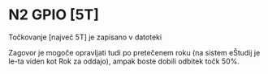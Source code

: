 # N2 GPIO [5T]

Točkovanje [največ 5T] je zapisano v datoteki

Zagovor je mogoče opravljati tudi po pretečenem roku (na sistem eŠtudij je le-ta viden kot Rok za oddajo), ampak boste dobili odbitek točk 50%.